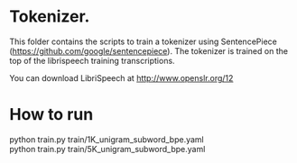 # Tokenizer.
This folder contains the scripts to train a tokenizer using SentencePiece (https://github.com/google/sentencepiece).
The tokenizer is trained on the top of the librispeech training transcriptions.

You can download LibriSpeech at http://www.openslr.org/12


# How to run
python train.py train/1K_unigram_subword_bpe.yaml  
python train.py train/5K_unigram_subword_bpe.yaml


